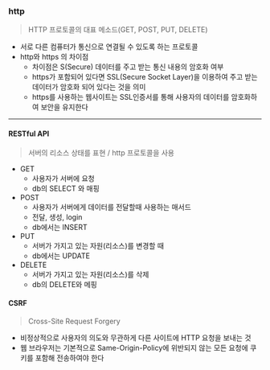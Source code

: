 ### http

> HTTP 프로토콜의 대표 메소드(GET, POST, PUT, DELETE)

- 서로 다른 컴퓨터가 통신으로 연결될 수 있도록 하는 프로토콜
- http와 https 의 차이점
  - 차이점은 S(Secure) 데이터를 주고 받는 통신 내용의 암호화 여부
  - https가 포함되어 있다면 SSL(Secure Socket Layer)을 이용하여 주고 받는 데이터가 암호화 되어 있다는 것을 의미
  - https를 사용하는 웹사이트는 SSL인증서를 통해 사용자의 데이터를 암호화하여 보안을 유지한다









---

#### RESTful API

> 서버의 리소스 상태를 표현 / http 프로토콜을 사용

- GET
  - 사용자가 서버에 요청
  - db의 SELECT 와 매핑
- POST
  - 사용자가 서버에게 데이터를 전달할때 사용하는 매서드
  - 전달, 생성, login
  - db에서는 INSERT
- PUT
  - 서버가 가지고 있는 자원(리소스)를 변경할 때
  - db에서는 UPDATE
- DELETE
  - 서버가 가지고 있는 자원(리소스)를 삭제
  - db의 DELETE와 메핑



#### CSRF

> Cross-Site Request Forgery

- 비정상적으로 사용자의 의도와 무관하게 다른 사이트에 HTTP 요청을 보내는 것
- 웹 브라우저는 기본적으로 Same-Origin-Policy에 위반되지 않는 모든 요청에 쿠키를 포함해 전송하여야 한다